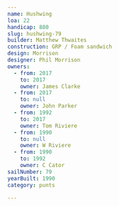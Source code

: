 ```yaml
---
name: Hushwing
loa: 22
handicap: 880
slug: hushwing-79
builder: Matthew Thwaites
construction: GRP / Foam sandwich
design: Morrison
designer: Phil Morrison
owners:
  - from: 2017
    to: 2017
    owner: James Clarke
  - from: 2017
    to: null
    owner: John Parker
  - from: 1992
    to: 2017
    owner: Tom Riviere
  - from: 1990
    to: null
    owner: W Riviere
  - from: 1990
    to: 1992
    owner: C Cator
sailNumber: 79
yearBuilt: 1990
category: punts

---
```

